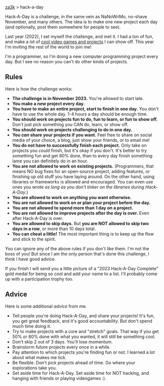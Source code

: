 [za3k](/) > hack-a-day

Hack-A-Day is a challenge, in the same vein as NaNoWriMo, no-shave November, and many others. The idea is to make one new project each day (and optionally, post them somewhere for people to see).

Last year (2022), I set myself the challenge, and met it. I had a ton of fun, and make a lot of [cool video games and projects](https://za3k.com/hackaday) I can show off. This year I'm inviting the rest of the world to join me!

I'm a programmer, so I'm doing a new computer programming project every day. But I see no reason you can't do other kinds of projects.

## Rules

Here is how the challenge works:

- **The challenge is in November 2023.** You're allowed to start late.
- **You make a new project every day.**
- **You have to make an entire project, start to finish in one day.** You don't have to use the whole day. 1-4 hours a day should be enough time.
- **You should work on projects fun to do, fun to learn, or fun to show off.** Don't just pick something you CAN do, learn, or show off.
- **You should work on projects challenging to do in one day.**
- **You *can* share your projects if you want.** Feel free to share on social media of your choice, a blog, just show your friends, or to email me!
- **You do not have to successfully finish each project.** Only take on projects you *could* finish, but it's okay if you don't. It's better to try something fun and get 80% done, than to every day finish something lame you can definitely do in an hour.
- **You are not allowed to work on existing projects.** (Programmers, that means NO bug fixes for an open-source project, adding features, or finishing up old stuff you have laying around. On the other hand, using libraries or frameworks is allowed and encouraged. You can even use ones you wrote *as long as you don't tinker on the libraries during Hack-A-Day*.)
- **You are allowed to work on anything you want otherwise.**
- **You are not allowed to work on or plan your project before the day.**
- **You are not allowed to spend more than 1 day on a project.**
- **You are not allowed to improve projects after the day is over.** Even after Hack-A-Day is over.
- **You are allowed to skip days.** But **you are NOT allowed to skip two days in a row**, or more than 10 days total.
- **You can cheat a little!** The most important thing is to keep up the flow and stick to the spirit.

You can ignore any of the above rules if you don't like them. I'm not the boss of you! But since I am the only person that's done this challenge, I think I have good advice.

If you finish I will send you a little picture of a "2023 Hack-A-Day Complete" gold medal for being so cool and add your name to a list. I'll probably come up with a participation trophy too.

## Advice

Here is some additional *advice* from me.

- Tell people you're doing Hack-A-Day, and share your projects! It's fun, you get great feedback, and it's good accountability. But don't spend much time doing it.
- Try to make projects with a core and "stretch" goals. That way if you get 50% or 80% done with what you wanted, it will still be something cool.
- Don't skip 2 out of 3 days. You'll lose momentum.
- Brainstorm future projects every once in a while.
- Pay attention to which projects you're finding fun or not. I learned a lot about what makes me tick.
- Be flexible. Don't pick projects ahead of time. Go where your explorations take you.
- Set aside time for Hack-A-Day. Set aside time for NOT hacking, and hanging with friends or playing videogames :).
